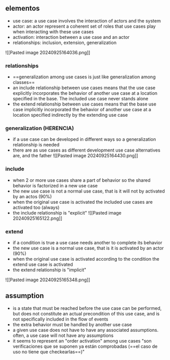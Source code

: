 ## elementos
- use case: a use case involves the interaction of actors and the system
- actor: an actor represent a coherent set of roles that use cases play when interacting with these use cases
- activation: interaction between a use case and an actor
- relationships: inclusion, extension, generalization

![[Pasted image 20240925164036.png]]

### relationships
- ==generalization among use cases is just like generalization among classes==
- an include relationship between use cases means that the use case explicitly incorporates the behavior of another use case at a location specified in the base. The included use case never stands alone
- the extend relationship between use cases means that the base use case implicitly incorporated the behavior of another use case at a location specified indirectly by the extending use case

### generalization (HERENCIA)
- if a use case can be developed in different ways so a generalization relationship is needed
- there are as use cases as different development use case alternatives are, and the father
![[Pasted image 20240925164430.png]]

### include
- when 2 or more use cases share a part of behavior so the shared behavior is factorized in a new use case
- the new use case is not a normal use case, that is it will not by activated by an actos (90%)
- when the original use case is activated the included use cases are activated too (always)
- the include relationship is "explicit"
![[Pasted image 20240925165122.png]]

### extend
- if a condition is true a use case needs another to complete its behavior
- the new use case is a normal use case, that is it is activated by an actor (90%)
- when the original use case is activated according to the condition the extend use case is activated
- the extend relationship is "implicit"

![[Pasted image 20240925165348.png]]

## assumption
- is a state that must be reached before the use case can be performed, but does not constitute an actual precondition of this use case, and is not specifically included in the flow of events
- the extra behavior must be handled by another use case
- a given use case does not have to have any associated assumptions. often, a use case will not have any assumptions
- it seems to represent an "order activation" among use cases
 "son verificaciones que se suponen ya están comprobadas (==el caso de uso no tiene que checkearlas==)"